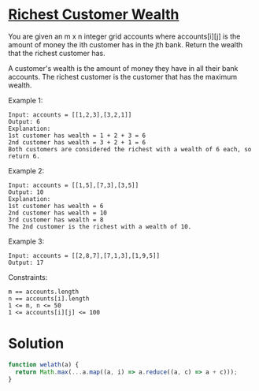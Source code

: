 # [Richest Customer Wealth](https://leetcode.com/problems/richest-customer-wealth/)


You are given an m x n integer grid accounts where accounts[i][j] is the amount of money the i​​​​​​​​​​​th​​​​ customer has in the j​​​​​​​​​​​th​​​​ bank. Return the wealth that the richest customer has.

A customer's wealth is the amount of money they have in all their bank accounts. The richest customer is the customer that has the maximum wealth.

 

Example 1:

```
Input: accounts = [[1,2,3],[3,2,1]]
Output: 6
Explanation:
1st customer has wealth = 1 + 2 + 3 = 6
2nd customer has wealth = 3 + 2 + 1 = 6
Both customers are considered the richest with a wealth of 6 each, so return 6.
```
Example 2:

```
Input: accounts = [[1,5],[7,3],[3,5]]
Output: 10
Explanation: 
1st customer has wealth = 6
2nd customer has wealth = 10 
3rd customer has wealth = 8
The 2nd customer is the richest with a wealth of 10.
```
Example 3:

```
Input: accounts = [[2,8,7],[7,1,3],[1,9,5]]
Output: 17
```

Constraints:
```
m == accounts.length
n == accounts[i].length
1 <= m, n <= 50
1 <= accounts[i][j] <= 100
```

# Solution
```Javascript
function welath(a) {
  return Math.max(...a.map((a, i) => a.reduce((a, c) => a + c)));
}
```
